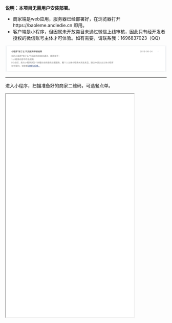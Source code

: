 **说明：本项目无需用户安装部署。**

- 商家端是web应用，服务器已经部署好，在浏览器打开https://baoleme.andiedie.cn 即用。
- 客户端是小程序，但因属未开放类目未通过微信上线审核，因此只有经开发者授权的微信账号主体才可体验。如有需要，请联系我：1696837023（QQ）

![审核](../image/审核不通过.png)

---

进入小程序，扫描准备好的商家二维码，可选餐点单。

<iframe height=700 width=400 src="../image/小程序.gif">

登录商家端，可以看到新收到的订单，并进行接单和取消等订单操作。

<iframe height=470 width=1000 src="../image/商家端.gif">

商家端部分其他可用功能概览如下。可以直接进入网站体验。测试常用账号：12429@zyuco.com 密码111111

<iframe height=470 width=1000 src="../image/商家端补充.gif">
